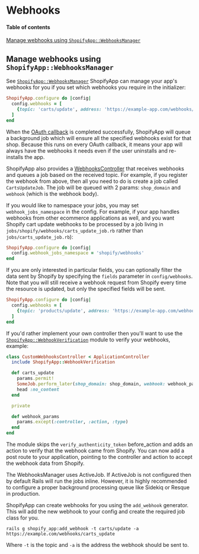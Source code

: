 # Webhooks

#### Table of contents

[Manage webhooks using `ShopifyApp::WebhooksManager`](#manage-webhooks-using-shopifyappwebhooksmanager)

## Manage webhooks using `ShopifyApp::WebhooksManager`

See [`ShopifyApp::WebhooksManager`](/lib/shopify_app/managers/webhooks_manager.rb)
ShopifyApp can manage your app's webhooks for you if you set which webhooks you require in the initializer:

```ruby
ShopifyApp.configure do |config|
  config.webhooks = [
    {topic: 'carts/update', address: 'https://example-app.com/webhooks/carts_update'}
  ]
end
```

When the [OAuth callback](/docs/shopify_app/authentication.md#oauth-callback) is completed successfully, ShopifyApp will queue a background job which will ensure all the specified webhooks exist for that shop. Because this runs on every OAuth callback, it means your app will always have the webhooks it needs even if the user uninstalls and re-installs the app.

ShopifyApp also provides a [WebhooksController](/app/controllers/shopify_app/webhooks_controller.rb) that receives webhooks and queues a job based on the received topic. For example, if you register the webhook from above, then all you need to do is create a job called `CartsUpdateJob`. The job will be queued with 2 params: `shop_domain` and `webhook` (which is the webhook body).

If you would like to namespace your jobs, you may set `webhook_jobs_namespace` in the config. For example, if your app handles webhooks from other ecommerce applications as well, and you want Shopify cart update webhooks to be processed by a job living in `jobs/shopify/webhooks/carts_update_job.rb` rather than `jobs/carts_update_job.rb`):

```ruby
ShopifyApp.configure do |config|
  config.webhook_jobs_namespace = 'shopify/webhooks'
end
```

If you are only interested in particular fields, you can optionally filter the data sent by Shopify by specifying the `fields` parameter in `config/webhooks`. Note that you will still receive a webhook request from Shopify every time the resource is updated, but only the specified fields will be sent.

```ruby
ShopifyApp.configure do |config|
  config.webhooks = [
    {topic: 'products/update', address: 'https://example-app.com/webhooks/products_update', fields: ['title', 'vendor']}
  ]
end
```

If you'd rather implement your own controller then you'll want to use the [`ShopifyApp::WebhookVerification`](/lib/shopify_app/controller_concerns/webhook_verification.rb) module to verify your webhooks, example:

```ruby
class CustomWebhooksController < ApplicationController
  include ShopifyApp::WebhookVerification

  def carts_update
    params.permit!
    SomeJob.perform_later(shop_domain: shop_domain, webhook: webhook_params.to_h)
    head :no_content
  end

  private

  def webhook_params
    params.except(:controller, :action, :type)
  end
end
```

The module skips the `verify_authenticity_token` before_action and adds an action to verify that the webhook came from Shopify. You can now add a post route to your application, pointing to the controller and action to accept the webhook data from Shopify.

The WebhooksManager uses ActiveJob. If ActiveJob is not configured then by default Rails will run the jobs inline. However, it is highly recommended to configure a proper background processing queue like Sidekiq or Resque in production.

ShopifyApp can create webhooks for you using the `add_webhook` generator. This will add the new webhook to your config and create the required job class for you.

```
rails g shopify_app:add_webhook -t carts/update -a https://example.com/webhooks/carts_update
```

Where `-t` is the topic and `-a` is the address the webhook should be sent to.
